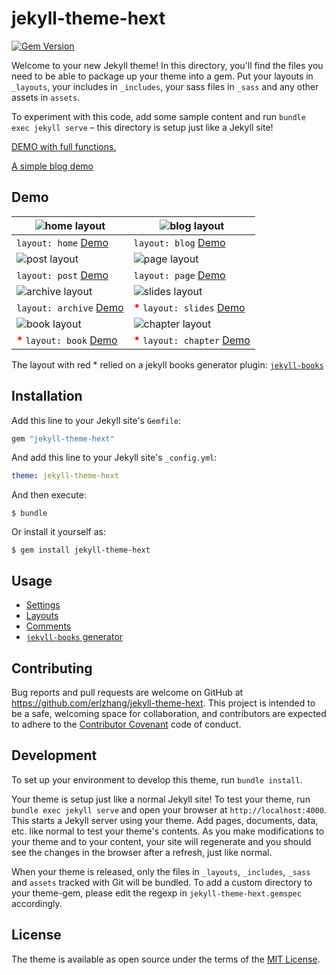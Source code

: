 # jekyll-theme-hext

[![Gem Version](https://badge.fury.io/rb/jekyll-theme-hext.svg)](https://rubygems.org/gems/jekyll-theme-hext)

Welcome to your new Jekyll theme! In this directory, you'll find the files you need to be able to package up your theme into a gem. Put your layouts in `_layouts`, your includes in `_includes`, your sass files in `_sass` and any other assets in `assets`.

To experiment with this code, add some sample content and run `bundle exec jekyll serve` – this directory is setup just like a Jekyll site!

[DEMO with full functions.](https://erl.im)

[A simple blog demo](https://en.erl.im)

## Demo

| ![home layout](/screenshots/home.png)                                               | ![blog layout](/screenshots/blog.png)                                                    |
| ----------------------------------------------------------------------------------- | ---------------------------------------------------------------------------------------- |
| `layout: home` [Demo](https://en.erl.im/blog/)                                      | `layout: blog` [Demo](https://erl.im/blog)                                               |
| ![post layout](/screenshots/post.png)                                               | ![page layout](/screenshots/page.png)                                                    |
| `layout: post` [Demo](https://erl.im/blog/the-jekyll-comment-system)                | `layout: page` [Demo](https://erl.im/about)                                              |
| ![archive layout](/screenshots/archive.png)                                         | ![slides layout](/screenshots/slides.png)                                                |
| `layout: archive` [Demo](https://erl.im/archive)                                    | <strong style="color: red">\*</strong> `layout: slides` [Demo](https://erl.im)           |
| ![book layout](/screenshots/book.png)                                               | ![chapter layout](/screenshots/chapter.png)                                              |
| <strong style="color: red">\*</strong> `layout: book` [Demo](https://erl.im/corner) | <strong style="color: red">\*</strong> `layout: chapter` [Demo](https://erl.im/corner/1) |

The layout with red \* relied on a jekyll books generator plugin: [`jekyll-books`](https://github.com/erlzhang/jekyll-books)

## Installation

Add this line to your Jekyll site's `Gemfile`:

```ruby
gem "jekyll-theme-hext"
```

And add this line to your Jekyll site's `_config.yml`:

```yaml
theme: jekyll-theme-hext
```

And then execute:

    $ bundle

Or install it yourself as:

    $ gem install jekyll-theme-hext

## Usage

- [Settings](/_config.yml)
- [Layouts](/docs/layouts.md)
- [Comments](/docs/comments.md)
- [`jekyll-books` generator](/docs/books.md)

## Contributing

Bug reports and pull requests are welcome on GitHub at https://github.com/erlzhang/jekyll-theme-hext. This project is intended to be a safe, welcoming space for collaboration, and contributors are expected to adhere to the [Contributor Covenant](http://contributor-covenant.org) code of conduct.

## Development

To set up your environment to develop this theme, run `bundle install`.

Your theme is setup just like a normal Jekyll site! To test your theme, run `bundle exec jekyll serve` and open your browser at `http://localhost:4000`. This starts a Jekyll server using your theme. Add pages, documents, data, etc. like normal to test your theme's contents. As you make modifications to your theme and to your content, your site will regenerate and you should see the changes in the browser after a refresh, just like normal.

When your theme is released, only the files in `_layouts`, `_includes`, `_sass` and `assets` tracked with Git will be bundled.
To add a custom directory to your theme-gem, please edit the regexp in `jekyll-theme-hext.gemspec` accordingly.

## License

The theme is available as open source under the terms of the [MIT License](https://opensource.org/licenses/MIT).
